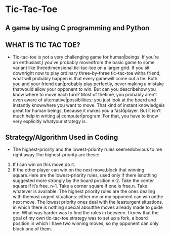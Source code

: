 # Tic-Tac-Toe

## A game by using C programming and Python

## WHAT IS TIC TAC TOE?
- Tic-tac-toe  is  not  a  very  challenging  game  for  humanbeings.  If you’re  an  enthusiast, you’ve  probably  movedfrom  the  basic  game  to  some  variant  like  threedimensional  tic-tac-toe on  a larger  grid.  If you sit downright now to play ordinary three-by-three tic-tac-toe witha  friend,  what  will  probably  happen  is  that  every  gamewill  come  out  a  tie.  Both  you  and  your  friend  canprobably  play  perfectly,  never  making  a  mistake  thatwould allow your opponent to win. But can you describehow  you  know  where  to  move  each  turn?  Most  of  thetime, you  probably  aren’t  even  aware  of  alternativepossibilities; you just look at the board and instantly knowwhere you want to move. That kind of instant knowledgeis  great  for  human  beings,  because  it  makes  you  a  fastplayer.  But  it  isn’t  much  help  in  writing  a computerprogram. For that, you have to know very explicitly whatyour strategy is.

## Strategy/Algorithm Used in Coding
- The highest-priority and the lowest-priority rules seemedobvious to me right away.The highest-priority are these:
 1. If I can win on this move,do it.
 2. If the other player can win on the next move,block that winning square.Here  are  the  lowest-priority  rules, used  only  if  there  isnothing suggested more strongly by the board position:n-2. Take the center square if it’s free. n-1. Take a corner square if one is free.n. Take whatever is available. The  highest  priority  rules  are  the  ones  dealing  with  themost urgent situations: either me or my opponent can win onthe next move. The lowest priority ones deal with the leasturgent  situations, in  which  there  is  nothing  special  aboutthe moves already made to guide me. What was harder was to find the rules in between. I knew that the goal of my own tic-tac-toe strategy was to set up a fork, a board position in which I have two winning moves, so my opponent can only block one of them.


